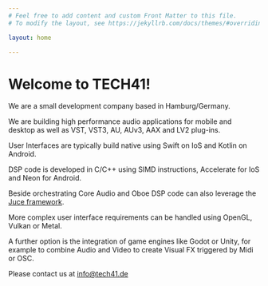 ```yaml
---
# Feel free to add content and custom Front Matter to this file.
# To modify the layout, see https://jekyllrb.com/docs/themes/#overriding-theme-defaults

layout: home

---
```


<div class="home">
<h1>Welcome to TECH41!</h1>
<p>We are a small development company based in Hamburg/Germany.</p>
<p>We are building high performance audio applications for mobile and desktop as well as VST, VST3, AU, AUv3, AAX and LV2 plug-ins.</p>
<p>User Interfaces are typically build native using Swift on IoS and Kotlin on Android.</p>
<p>DSP code is developed in C/C++ using SIMD instructions, Accelerate for IoS and Neon for Android.</p>
<p>Beside orchestrating Core Audio and Oboe DSP code can also leverage the <a href="https://juce.com/" target="_blank">Juce framework</a>.</p>
<p>More complex user interface requirements can be handled using OpenGL, Vulkan or Metal.</p>
<p>A further option is the integration of game engines like Godot or Unity, for example to combine Audio and Video to create Visual FX triggered by Midi or OSC.</p>
<p>Please contact us at <a href="mailto:info@tech41.de">info@tech41.de</a></p>
</div>